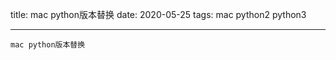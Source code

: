 title: mac python版本替换
date: 2020-05-25
tags: mac python2 python3

---


<!--more-->

```
mac python版本替换
```


